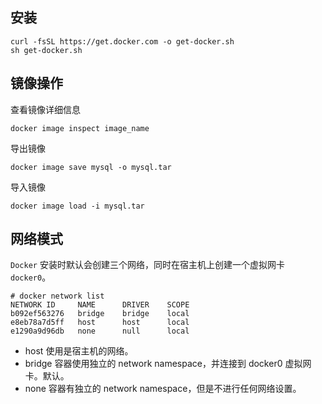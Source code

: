 ## 安装
```shell
curl -fsSL https://get.docker.com -o get-docker.sh 
sh get-docker.sh
```

## 镜像操作
查看镜像详细信息
```shell
docker image inspect image_name
```

导出镜像
```shell
docker image save mysql -o mysql.tar
```

导入镜像
```
docker image load -i mysql.tar
```

## 网络模式
`Docker` 安装时默认会创建三个网络，同时在宿主机上创建一个虚拟网卡 `docker0`。
```shell
# docker network list
NETWORK ID     NAME      DRIVER    SCOPE
b092ef563276   bridge    bridge    local
e8eb78a7d5ff   host      host      local
e1290a9d96db   none      null      local
```
- host 使用是宿主机的网络。  
- bridge 容器使用独立的 network namespace，并连接到 docker0 虚拟网卡。默认。  
- none 容器有独立的 network namespace，但是不进行任何网络设置。
